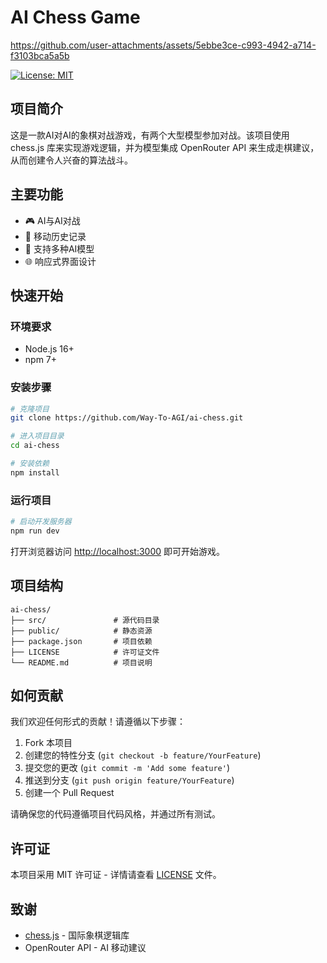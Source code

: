 # AI Chess Game
https://github.com/user-attachments/assets/5ebbe3ce-c993-4942-a714-f3103bca5a5b

[![License: MIT](https://img.shields.io/badge/License-MIT-yellow.svg)](https://opensource.org/licenses/MIT)

## 项目简介

这是一款AI对AI的象棋对战游戏，有两个大型模型参加对战。该项目使用 chess.js 库来实现游戏逻辑，并为模型集成 OpenRouter API 来生成走棋建议，从而创建令人兴奋的算法战斗。

## 主要功能

- 🎮 AI与AI对战
- 📜 移动历史记录
- 🤖 支持多种AI模型
- 🌐 响应式界面设计

## 快速开始

### 环境要求

- Node.js 16+
- npm 7+

### 安装步骤

```bash
# 克隆项目
git clone https://github.com/Way-To-AGI/ai-chess.git

# 进入项目目录
cd ai-chess

# 安装依赖
npm install
```

### 运行项目

```bash
# 启动开发服务器
npm run dev
```

打开浏览器访问 [http://localhost:3000](http://localhost:3000) 即可开始游戏。

## 项目结构

```
ai-chess/
├── src/               # 源代码目录
├── public/            # 静态资源
├── package.json       # 项目依赖
├── LICENSE            # 许可证文件
└── README.md          # 项目说明
```

## 如何贡献

我们欢迎任何形式的贡献！请遵循以下步骤：

1. Fork 本项目
2. 创建您的特性分支 (`git checkout -b feature/YourFeature`)
3. 提交您的更改 (`git commit -m 'Add some feature'`)
4. 推送到分支 (`git push origin feature/YourFeature`)
5. 创建一个 Pull Request

请确保您的代码遵循项目代码风格，并通过所有测试。

## 许可证

本项目采用 MIT 许可证 - 详情请查看 [LICENSE](LICENSE) 文件。

## 致谢

- [chess.js](https://github.com/jhlywa/chess.js) - 国际象棋逻辑库
- OpenRouter API - AI 移动建议

